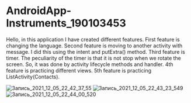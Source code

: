 # AndroidApp-Instruments_190103453

Hello, in this application I have created different features.
First feature is changing the language.
Second feature is moving to another activity with message. I did this using the intent and putExtra() method.
Third feature is timer. The peculiarity of the timer is that it is not stop when we rotate the screen. So, it was done by activity lifecycle methods and handler.
4th feature is practicing different views.
5th feature is practicing ListActivity(Contacts).

![Запись_2021_12_05_22_42_37_55](https://user-images.githubusercontent.com/75258206/144755704-8acabc3a-aad2-43b6-aa09-3393b5ba9b9e.gif)
![Запись_2021_12_05_22_43_23_549](https://user-images.githubusercontent.com/75258206/144755716-0fe1a149-72c8-4772-829f-8aa19fafdc80.gif)
![Запись_2021_12_05_22_44_00_520](https://user-images.githubusercontent.com/75258206/144755745-69ce0e89-733b-46d0-8772-abed2e82956b.gif)
